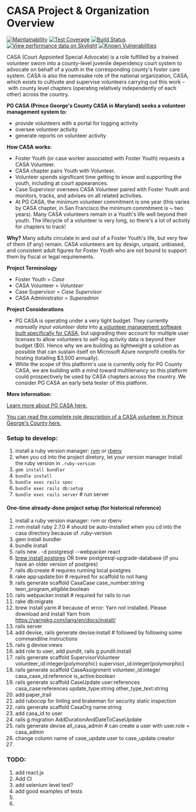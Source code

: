 # CASA Project & Organization Overview
[![Maintainability](https://api.codeclimate.com/v1/badges/???/maintainability)](https://codeclimate.com/github/rubyforgood/casa/maintainability)
[![Test Coverage](https://api.codeclimate.com/v1/badges/???/test_coverage)](https://codeclimate.com/github/rubyforgood/casa/test_coverage)
[![Build Status](https://travis-ci.org/rubyforgood/casa.svg?branch=master)](https://travis-ci.org/rubyforgood/casa) 
[![View performance data on Skylight](https://badges.skylight.io/status/tFh7xrs3Qnaf.svg?token=1C-Q7p8jEFlG7t69Yl5DaJwa-ipWI8gLw9wLJf53xmQ)](https://www.skylight.io/app/applications/tFh7xrs3Qnaf)
[![Known Vulnerabilities](https://snyk.io/test/github/rubyforgood/casa/badge.svg)](https://snyk.io/test/github/rubyforgood/casa)

CASA (Court Appointed Special Advocate) is a role fulfilled by a trained volunteer sworn into a county-level juvenile dependency court system to advocate on behalf of a youth in the corresponding county's foster care system. CASA is also the namesake role of the national organization, CASA, which exists to cultivate and supervise volunteers carrying out this work – with county level chapters (operating relatively independently of each other) across the country. 

<strong>PG CASA (Prince George's County CASA in Maryland) seeks a volunteer management system to:</strong>
- provide volunteers with a portal for logging activity
- oversee volunteer activity 
- generate reports on volunteer activity

<strong>How CASA works:</strong>
- Foster Youth (or case worker associated with Foster Youth) requests a CASA Volunteer.
- CASA chapter pairs Youth with Volunteer.
- Volunteer spends significant time getting to know and supporting the youth, including at court appearances. 
- Case Supervisor oversees CASA Volunteer paired with Foster Youth and monitors, tracks, and advises on all related activities.
- At PG CASA, the minimum volunteer commitment is one year (this varies by CASA chapter, in San Francisco the minimum commitment is ~ two years). Many CASA volunteers remain in a Youth's life well beyond their youth. The lifecycle of a volunteer is very long, so there's a lot of activity for chapters to track!

<strong>Why?</strong>
Many adults circulate in and out of a Foster Youth's life, but very few of them (if any) remain. CASA volunteers are by design, unpaid, unbiased, and consistent adult figures for Foster Youth who are not bound to support them by fiscal or legal requirements. 

<strong>Project Terminology</strong>
- Foster Youth = _Case_
- CASA Volunteer = _Volunteer_
- Case Supervisor = _Case Supervisor_
- CASA Administrator = _Superadmin_

<strong>Project Considerations</strong>
- PG CASA is operating under a very tight budget. They currently _manually input volunteer data_ into <a href="http://www.simplyoptima.com/">a volunteer management software built specifically for CASA,</a> but upgrading their account for multiple user licenses to allow volunteers to self-log activity data is beyond their budget ($0). Hence why we are building as lightweight a solution as possible that can sustain itself on Microsoft Azure nonprofit credits for hosting (totalling $3,500 annually).
- While the scope of this platform's use is currently only for PG County CASA, we are building with a mind toward multitenancy so this platform could prospectively be used by CASA chapters across the country. We consider PG CASA an early beta tester of this platform. 

<p><strong>More information:</strong></p>
<p><a href="https://pgcasa.org/">Learn more about PG CASA here.</a></p>
<p><a href="https://pgcasa.org/volunteer-description/">You can read the complete role description of a CASA volunteer in Prince George's County here.</a></p>


### Setup to develop:

1. install a ruby version manager: [rvm](https://rvm.io/) or [rbenv](https://github.com/rbenv/rbenv)
1. when you cd into the project diretory, let your version manager install the ruby version in `.ruby-version`
1. `gem install bundler`
1. `bundle install`
1. `bundle exec rails spec`
1. `bundle exec rails db:setup`
1. `bundle exec rails server` # run server

#### One-time already-done project setup (for historical reference)

1. install a ruby version manager: rvm or rbenv
1. rvm install ruby 2.7.0 # should be auto-installed when you cd into the casa directory because of .ruby-version
1. gem install bundler
1. bundle install
1. rails new . -d postgresql --webpacker react
1. [brew install postgres](https://wiki.postgresql.org/wiki/Homebrew) OR brew postgresql-upgrade-database (if you have an older version of postgres)
1. rails db:create # requires running local postgres
1. rake app:update:bin # required for scaffold to not hang
1. rails generate scaffold CasaCase case_number:string teen_program_eligible:boolean
1. rails webpacker:install # required for rails to run
1. rake db:migrate
1. brew install yarm # because of error: Yarn not installed. Please download and install Yarn from https://yarnpkg.com/lang/en/docs/install/
1. rails server
1. add devise, rails generate devise:install # followed by following some commandline instructions
1. rails g devise:views
1. add role to user, add pundit, rails g pundit:install
1. rails generate scaffold SupervisorVolunteer volunteer_id:integer{polymorphic} supervisor_id:integer{polymorphic}
1. rails generate scaffold CaseAssignment volunteer_id:integer casa_case_id:reference is_active:boolean
1. rails generate scaffold CaseUpdate user:references casa_case:references update_type:string other_type_text:string
1. add paper_trail
1. add rubocop for linting and brakeman for security static inspection
1. rails generate scaffold CasaOrg name:string
1. add casa_id to user
1. rails g migration AddDurationAndDateToCaseUpdate
1. rails generate devise all_casa_admin # can create a user with user.role = casa_admin
1. change column name of case_update.user to case_update.creator 
1. 


### TODO:

1. add react.js 
1. Add CI
1. add selenium level test?
1. add good examples of tests
1. 
1. 



